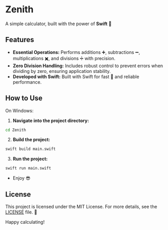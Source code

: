 # Zenith
A simple calculator, built with the power of **Swift**  💅 


## Features

* **Essential Operations:** Performs additions ➕, subtractions ➖, multiplications ✖️, and divisions ➗ with precision.
* **Zero Division Handling:** Includes robust control to prevent errors when dividing by zero, ensuring application stability.
* **Developed with Swift:** Built with Swift for fast 🚀 and reliable performance.

## How to Use 

On Windows:
  1. **Navigate into the project directory:**
   ```bash
   cd Zenith
   ```
   2. **Build the project:**
   ```bash
   swift build main.swift
   ```
   3. **Run the project:**
   ```bash
   swift run main.swift
   ```
- Enjoy 😎 

## License

This project is licensed under the MIT License. For more details, see the [LICENSE](LICENSE) file. 📄

Happy calculating!